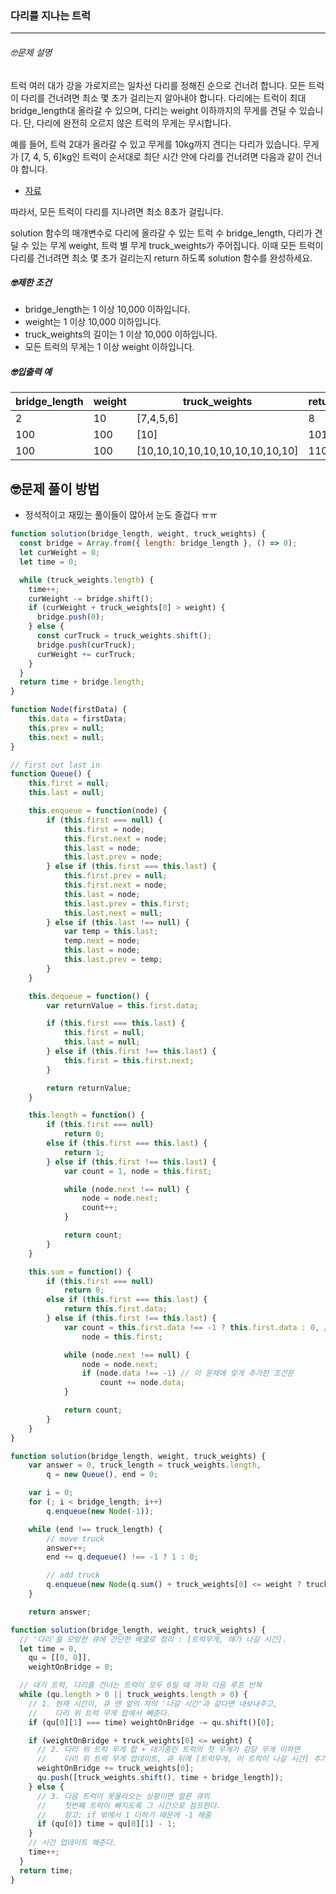 ### 다리를 지나는 트럭

---

###### 🤓문제 설명

트럭 여러 대가 강을 가로지르는 일차선 다리를 정해진 순으로 건너려 합니다. 모든 트럭이 다리를 건너려면 최소 몇 초가 걸리는지 알아내야 합니다. 다리에는 트럭이 최대 bridge_length대 올라갈 수 있으며, 다리는 weight 이하까지의 무게를 견딜 수 있습니다. 단, 다리에 완전히 오르지 않은 트럭의 무게는 무시합니다.

예를 들어, 트럭 2대가 올라갈 수 있고 무게를 10kg까지 견디는 다리가 있습니다. 무게가 [7, 4, 5, 6]kg인 트럭이 순서대로 최단 시간 안에 다리를 건너려면 다음과 같이 건너야 합니다.

- [자료](https://school.programmers.co.kr/learn/courses/30/lessons/42583)

따라서, 모든 트럭이 다리를 지나려면 최소 8초가 걸립니다.

solution 함수의 매개변수로 다리에 올라갈 수 있는 트럭 수 bridge_length, 다리가 견딜 수 있는 무게 weight, 트럭 별 무게 truck_weights가 주어집니다. 이때 모든 트럭이 다리를 건너려면 최소 몇 초가 걸리는지 return 하도록 solution 함수를 완성하세요.

##### 🤓제한 조건

- bridge_length는 1 이상 10,000 이하입니다.
- weight는 1 이상 10,000 이하입니다.
- truck_weights의 길이는 1 이상 10,000 이하입니다.
- 모든 트럭의 무게는 1 이상 weight 이하입니다.

##### 🤓입출력 예

| bridge_length | weight | truck_weights                   | return |
| ------------- | ------ | ------------------------------- | ------ |
| 2             | 10     | [7,4,5,6]                       | 8      |
| 100           | 100    | [10]                            | 101    |
| 100           | 100    | [10,10,10,10,10,10,10,10,10,10] | 110    |

## 🤓문제 풀이 방법

- 정석적이고 재밌는 풀이들이 많아서 눈도 즐겁다 ㅠㅠ

```javascript
function solution(bridge_length, weight, truck_weights) {
  const bridge = Array.from({ length: bridge_length }, () => 0);
  let curWeight = 0;
  let time = 0;

  while (truck_weights.length) {
    time++;
    curWeight -= bridge.shift();
    if (curWeight + truck_weights[0] > weight) {
      bridge.push(0);
    } else {
      const curTruck = truck_weights.shift();
      bridge.push(curTruck);
      curWeight += curTruck;
    }
  }
  return time + bridge.length;
}
```

```javascript
function Node(firstData) {
    this.data = firstData;
    this.prev = null;
    this.next = null;
}

// first out last in
function Queue() {
    this.first = null;
    this.last = null;

    this.enqueue = function(node) {
        if (this.first === null) {
            this.first = node;
            this.first.next = node;
            this.last = node;
            this.last.prev = node;
        } else if (this.first === this.last) {
            this.first.prev = null;
            this.first.next = node;
            this.last = node;
            this.last.prev = this.first;
            this.last.next = null;
        } else if (this.last !== null) {
            var temp = this.last;
            temp.next = node;
            this.last = node;
            this.last.prev = temp;
        }
    }

    this.dequeue = function() {
        var returnValue = this.first.data;

        if (this.first === this.last) {
            this.first = null;
            this.last = null;
        } else if (this.first !== this.last) {
            this.first = this.first.next;
        }

        return returnValue;
    }

    this.length = function() {
        if (this.first === null)
            return 0;
        else if (this.first === this.last) {
            return 1;
        } else if (this.first !== this.last) {
            var count = 1, node = this.first;

            while (node.next !== null) {
                node = node.next;
                count++;
            }

            return count;
        }
    }

    this.sum = function() {
        if (this.first === null)
            return 0;
        else if (this.first === this.last) {
            return this.first.data;
        } else if (this.first !== this.last) {
            var count = this.first.data !== -1 ? this.first.data : 0, // 이 문제에 맞게 추가함
                node = this.first;

            while (node.next !== null) {
                node = node.next;
                if (node.data !== -1) // 이 문제에 맞게 추가한 조건문
                    count += node.data;
            }

            return count;
        }
    }
}

function solution(bridge_length, weight, truck_weights) {
    var answer = 0, truck_length = truck_weights.length,
        q = new Queue(), end = 0;

    var i = 0;
    for (; i < bridge_length; i++)
        q.enqueue(new Node(-1));

    while (end !== truck_length) {
        // move truck
        answer++;
        end += q.dequeue() !== -1 ? 1 : 0;

        // add truck
        q.enqueue(new Node(q.sum() + truck_weights[0] <= weight ? truck_weights.shift() : -1));
    }

    return answer;
```

```javascript
function solution(bridge_length, weight, truck_weights) {
  // '다리'를 모방한 큐에 간단한 배열로 정리 : [트럭무게, 얘가 나갈 시간].
  let time = 0,
    qu = [[0, 0]],
    weightOnBridge = 0;

  // 대기 트럭, 다리를 건너는 트럭이 모두 0일 때 까지 다음 루프 반복
  while (qu.length > 0 || truck_weights.length > 0) {
    // 1. 현재 시간이, 큐 맨 앞의 차의 '나갈 시간'과 같다면 내보내주고,
    //    다리 위 트럭 무게 합에서 빼준다.
    if (qu[0][1] === time) weightOnBridge -= qu.shift()[0];

    if (weightOnBridge + truck_weights[0] <= weight) {
      // 2. 다리 위 트럭 무게 합 + 대기중인 트럭의 첫 무게가 감당 무게 이하면
      //    다리 위 트럭 무게 업데이트, 큐 뒤에 [트럭무게, 이 트럭이 나갈 시간] 추가.
      weightOnBridge += truck_weights[0];
      qu.push([truck_weights.shift(), time + bridge_length]);
    } else {
      // 3. 다음 트럭이 못올라오는 상황이면 얼른 큐의
      //    첫번째 트럭이 빠지도록 그 시간으로 점프한다.
      //    참고: if 밖에서 1 더하기 때문에 -1 해줌
      if (qu[0]) time = qu[0][1] - 1;
    }
    // 시간 업데이트 해준다.
    time++;
  }
  return time;
}
```
